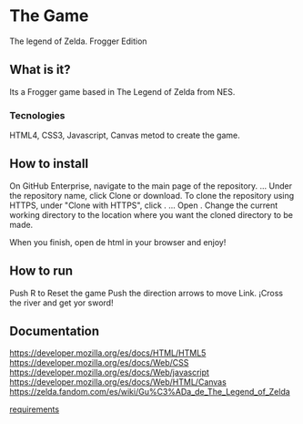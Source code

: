 # The Game
The legend of Zelda. Frogger Edition
## What is it?
Its a Frogger game based in The Legend of Zelda from NES. 
### Tecnologies
HTML4, CSS3, Javascript, Canvas metod to create the game.
## How to install
On GitHub Enterprise, navigate to the main page of the repository. ...
Under the repository name, click Clone or download.
To clone the repository using HTTPS, under "Clone with HTTPS", click . ...
Open .
Change the current working directory to the location where you want the cloned directory to be made.

When you finish, open de html in your browser and enjoy!
## How to run
Push R to Reset the game
Push the direction arrows to move Link.
¡Cross the river and get yor sword!
## Documentation
https://developer.mozilla.org/es/docs/HTML/HTML5
https://developer.mozilla.org/es/docs/Web/CSS
https://developer.mozilla.org/es/docs/Web/javascript
https://developer.mozilla.org/es/docs/Web/HTML/Canvas
https://zelda.fandom.com/es/wiki/Gu%C3%ADa_de_The_Legend_of_Zelda

[requirements](./docs/readme.md)
